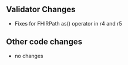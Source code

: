 ## Validator Changes

* Fixes for FHIRPath as() operator in r4 and r5

## Other code changes

* no changes
